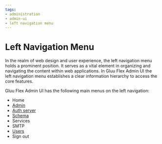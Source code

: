 ```yaml
---
tags:
- administration
- admin-ui
- left navigation menu
---
```

# Left Navigation Menu

In the realm of web design and user experience, the left navigation menu holds a prominent position. It serves as a vital element in organizing and navigating the content within web applications. In Gluu Flex Admin UI the left navigation menu establishes a clear information hierarchy to access the core features.

Gluu Flex Admin UI has the following main menus on the left navigation:

- Home
- [Admin](./admin-menu.md)
- [Auth server](./auth-server-menu.md)
- [Schema](./schema-menu.md)
- Services
- SMTP
- [Users](./userMgmt-menu.md)
- Sign out